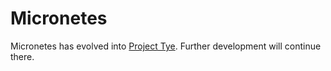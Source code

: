 # Micronetes

Micronetes has evolved into [Project Tye](https://github.com/dotnet/tye). Further development will continue there.
